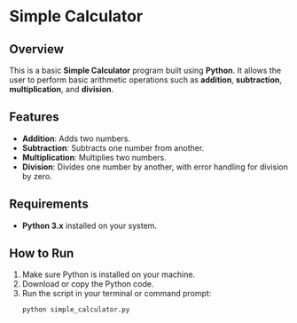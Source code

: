 # Simple Calculator

## Overview
This is a basic **Simple Calculator** program built using **Python**. It allows the user to perform basic arithmetic operations such as **addition**, **subtraction**, **multiplication**, and **division**.

## Features
- **Addition**: Adds two numbers.
- **Subtraction**: Subtracts one number from another.
- **Multiplication**: Multiplies two numbers.
- **Division**: Divides one number by another, with error handling for division by zero.

## Requirements
- **Python 3.x** installed on your system.

## How to Run
1. Make sure Python is installed on your machine.
2. Download or copy the Python code.
3. Run the script in your terminal or command prompt:
   ```bash
   python simple_calculator.py
